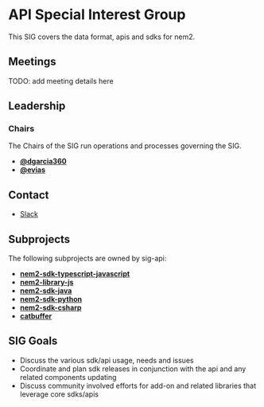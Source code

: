 # API Special Interest Group

This SIG covers the data format, apis and sdks for nem2.

## Meetings

TODO: add meeting details here

## Leadership

### Chairs
The Chairs of the SIG run operations and processes governing the SIG.

* **[@dgarcia360](https://github.com/dgarcia360)**
* **[@evias](https://github.com/evias)**

## Contact

* [Slack](https://nem2.slack.com/messages/sig-api)

## Subprojects

The following subprojects are owned by sig-api:

* **[nem2-sdk-typescript-javascript](https://github.com/nemtech/nem2-sdk-typescript-javascript)**
* **[nem2-library-js](https://github.com/nemtech/nem2-library-js)**
* **[nem2-sdk-java](https://github.com/nemtech/nem2-sdk-java)**
* **[nem2-sdk-python](https://github.com/nemtech/nem2-sdk-python)**
* **[nem2-sdk-csharp](https://github.com/nemtech/nem2-sdk-csharp)**
* **[catbuffer](https://github.com/nemtech/catbuffer)**

## SIG Goals

* Discuss the various sdk/api usage, needs and issues 
* Coordinate and plan sdk releases in conjunction with the api and any related components updating
* Discuss community involved efforts for add-on and related libraries that leverage core sdks/apis
